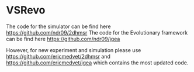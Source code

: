 # VSRevo

The code for the simulator can be find here https://github.com/ndr09/2dhmsr
The code for the Evolutionary framework can be find here https://github.com/ndr09/jgea

However, for new experiment and simulation please use https://github.com/ericmedvet/2dhmsr and https://github.com/ericmedvet/jgea which contains the most updated code.
